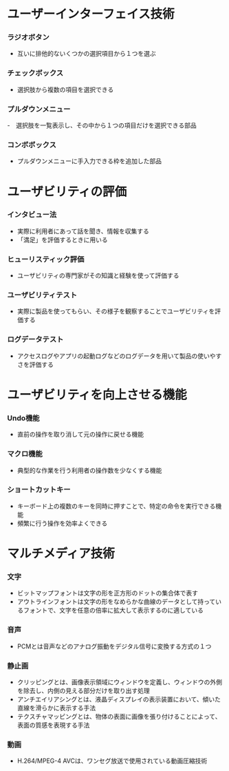 # ユーザーインターフェイス技術
### ラジオボタン
- 互いに排他的ないくつかの選択項目から１つを選ぶ

### チェックボックス
- 選択肢から複数の項目を選択できる

### プルダウンメニュー
-　選択肢を一覧表示し、その中から１つの項目だけを選択できる部品
 
### コンボボックス
- プルダウンメニューに手入力できる枠を追加した部品

# ユーザビリティの評価
### インタビュー法
- 実際に利用者にあって話を聞き、情報を収集する
- 「満足」を評価するときに用いる

### ヒューリスティック評価
- ユーザビリティの専門家がその知識と経験を使って評価する

### ユーザビリティテスト
- 実際に製品を使ってもらい、その様子を観察することでユーザビリティを評価する

### ログデータテスト
- アクセスログやアプリの起動ログなどのログデータを用いて製品の使いやすさを評価する

 # ユーザビリティを向上させる機能
 ### Undo機能
 - 直前の操作を取り消して元の操作に戻せる機能

### マクロ機能
- 典型的な作業を行う利用者の操作数を少なくする機能

### ショートカットキー
- キーボード上の複数のキーを同時に押すことで、特定の命令を実行できる機能
- 頻繁に行う操作を効率よくできる

# マルチメディア技術
### 文字
- ビットマップフォントは文字の形を正方形のドットの集合体で表す
- アウトラインフォントは文字の形をなめらかな曲線のデータとして持っているフォントで、文字を任意の倍率に拡大して表示するのに適している

 ### 音声
 - PCMとは音声などのアナログ振動をデジタル信号に変換する方式の１つ

### 静止画
- クリッピングとは、画像表示領域にウィンドウを定義し、ウィンドウの外側を除去し、内側の見える部分だけを取り出す処理
- アンチエイリアシングとは、液晶ディスプレイの表示装置において、傾いた直線を滑らかに表示する手法
- テクスチャマッピングとは、物体の表面に画像を張り付けることによって、表面の質感を表現する手法

### 動画
- H.264/MPEG-4 AVCは、ワンセグ放送で使用されている動画圧縮技術
